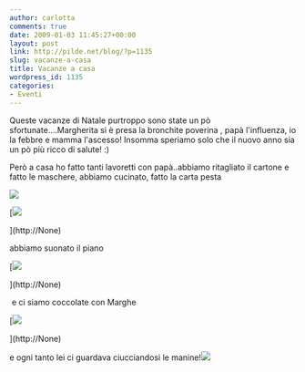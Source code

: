 ```yaml
---
author: carlotta
comments: true
date: 2009-01-03 11:45:27+00:00
layout: post
link: http://pilde.net/blog/?p=1135
slug: vacanze-a-casa
title: Vacanze a casa
wordpress_id: 1135
categories:
- Eventi
---
```


[](http://None)


Queste vacanze di Natale purtroppo sono state un pò sfortunate....Margherita si è presa la bronchite poverina , papà l'influenza, io la febbre e mamma l'ascesso! Insomma speriamo solo che il nuovo anno sia un pò più ricco di salute! :)


 Però a casa ho fatto tanti lavoretti con papà..abbiamo ritagliato il cartone e fatto le maschere, abbiamo cucinato, fatto la carta pesta

![](http://pilde.net/blog/wp-content/uploads/2009/01/maschera.jpg)




[](http://None)




[![](http://pilde.net/blog/wp-content/uploads/2009/01/cartapesta.jpg)


](http://None)




abbiamo suonato il piano

[![](http://pilde.net/blog/wp-content/uploads/2009/01/piano.jpg)


](http://None)




 e ci siamo coccolate con Marghe

[![](http://pilde.net/blog/wp-content/uploads/2009/01/sdraietta.jpg)


](http://None)




e ogni tanto lei ci guardava ciucciandosi le manine!![](http://pilde.net/blog/wp-content/uploads/2009/01/marghe.jpg)



